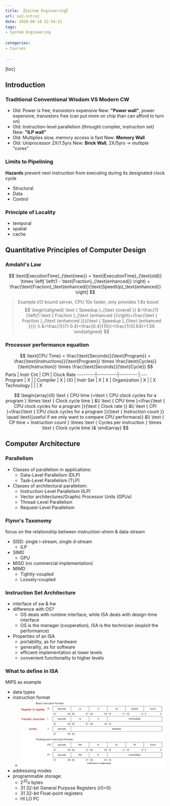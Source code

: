 ```yaml
---
title: 【System Enginnering】
url: se2-intro2
date: 2020-09-18 12:54:11
tags: 
- System Engineering

categories: 
- Courses

---
```



<!--more-->

[toc]

## Introduction

### Traditional Conventional Wisdom VS Modern CW

- Old: Power is free, transistors expensive
  New: **"Power wall"**, power expensive, transistors free
  (can put more on chip than can afford to turn on)
- Old: Instruction-level parallelism (throught compiler, instruction set)
  New: **"ILP wall"**
- Old: Multiplies slow, memory access is fast
  New: **Memory Wall**
- Old: Uniprocessor 2X/1.5yrs
  New: **Brick Wall**, 2X/5yrs -> multiple "cores"

### Limits to Pipelining

**Hazards** prevent next instruction from executing during its designated clock cycle
- Structural
- Data
- Control

### Principle of Locality
- temporal
- spatial
- cache

## Quantitative Principles of Computer Design

### Amdahl's Law
$$
\text{ExecutionTime}_{\text{new}} = \text{ExecutionTime}_{\text{old}} \times \left[ \left(1 - \text{Fraction}_{\text{enhanced}} \right) + \frac{\text{Fraction}_\text{enhanced}}{\text{SpeedUp}_\text{enhanced}} \right]
$$

> Example
> I/O bound server, CPU 10x faster, only provides 1.6x boost
> $$
> \begin{aligned}
> \text { Speedup }_{\text {overall }} &=\frac{1}{\left(1-\text { Fraction }_{\text {enhanced }}\right)+\frac{\text { Fraction }_{\text {enhanced }}}{\text { Speedup }_{\text {enhanced }}}} \\
> &=\frac{1}{(1-0.4)+\frac{0.4}{10}}=\frac{1}{0.64}=1.56
> \end{aligned}
> $$

### Processor performance equation

$$
\text{CPU Time} = \frac{\text{Seconds}}{\text{Program}} = \frac{\text{Instructions}}{\text{Program}} \times \frac{\text{Cycles}}{\text{Instruction}} \times \frac{\text{Seconds}}{\text{Cycle}}
$$
  Parts | Instr Cnt | CPI | Clock Rate
---------|----------|--------- | ---
 Program | X |  | 
 Compiler | X | (X) |
 Instr Set | X | X | 
 Organization | X | | X
 Technology | | | X

$$
\begin{array}{ll}
\text { CPU time }=\text { CPU clock cycles for a program } \times \text { Clock cycle time } &\\
\text { CPU time }=\frac{\text { CPU clock cycles for a program }}{\text { Clock rate }} &\\
\text { CPI }=\frac{\text { CPU clock cycles for a program }}{\text { Instruction count }} \quad \text{(useful if we only want to compare CPU performace)} &\\
\text { CP time = Instruction count } \times \text { Cycles per instruction } \times \text { Clock cycle time }&
\end{array}
$$

## Computer Architecture

### Parallelism
- Classes of parallelism in applications: 
  - Data-Level Parallelism (DLP)
  - Task-Level Parallelism (TLP)
- Classes of architectural parallelism:
  - Instruction-Level Parallelism (ILP)
  - Vector architectures/Graphic Processor Units (GPUs)
  - Thread-Level Parallelism 
  - Request-Level Parallelism

### Flynn's Taxonomy
focus on the relationship between instruction-strem & data-stream
- SISD: single i-stream, single d-stream
  - ILP
- SIMD
  - GPU
- MISD (no commercial implementation)
- MIMD
  - Tightly-coupled
  - Loosely-coupled

### Instruction Set Architecture
- interface of sw & hw
- difference with OS?
  - OS deals with runtime interface, while ISA deals with design-time interface
  - OS is the manager (cooperation), ISA is the technician (exploit the performance)
- Properties of an ISA
  - portability, as for hardware
  - generality, as for software
  - efficient implementation at lower levels
  - convenient functionality to higher levels

### What to define in ISA
MIPS as example
- data types
- instruction format
  - ![](img/09-18-15-39-16.png)
- addressing modes
- programmable storage:
  - $2^{32} x$ bytes
  - 31 32-bit General Purpose Registers (r0=0)
  - 31 32-bit Float-point registers
  - HI LO PC


